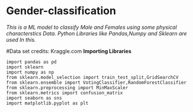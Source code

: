 # Gender-classification

*This is a ML model to classify Male and Females using some physical characterstics Data.*
*Python Libraries like Pandas,Numpy and Sklearn are used In this.*

#Data set credits: Kraggle.com
**Importing Libraries**
```
import pandas as pd
import sklearn
import numpy as np
from sklearn.model_selection import train_test_split,GridSearchCV
from sklearn.ensemble import VotingClassifier,RandomForestClassifier
from sklearn.preprocessing import MinMaxScaler
from sklearn.metrics import confusion_matrix
import seaborn as sns
import matplotlib.pyplot as plt

```
